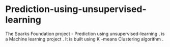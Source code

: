 # Prediction-using-unsupervised-learning

The Sparks Foundation project - Prediction using unsupervised-learning , is a Machine learning project . It is built using K -means Clustering algorithm .
